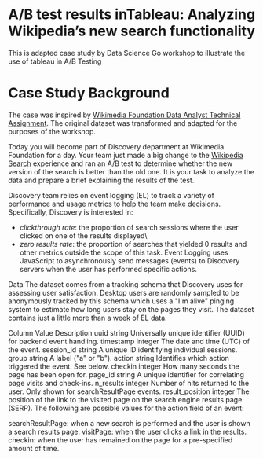 # A/B test results inTableau: Analyzing Wikipedia’s new search functionality
This is adapted case study by Data Science Go workshop to illustrate the use of tableau in A/B Testing

# Case Study Background
The case was inspired by [Wikimedia Foundation Data Analyst Technical Assignment](https://github.com/wikimedia-research/Discovery-Hiring-Analyst-2016). The original dataset was transformed and adapted for the purposes of the workshop.

Today you will become part of Discovery department at Wikimedia Foundation for a day. Your team just made a big change to the [Wikipedia Search](https://www.wikipedia.org/) experience and ran an A/B test to determine whether the new version of the search is better than the old one. It is your task to analyze the data and prepare a brief explaining the results of the test.

Discovery team relies on event logging (EL) to track a variety of performance and usage metrics to help the team make decisions. Specifically, Discovery is interested in:

  * *clickthrough rate*: the proportion of search sessions where the user clicked on one of the results displayed\
  * *zero results rate*: the proportion of searches that yielded 0 results
and other metrics outside the scope of this task. Event Logging uses JavaScript to asynchronously send messages (events) to Discovery servers when the user has performed specific actions.

Data
The dataset comes from a tracking schema that Discovery uses for assessing user satisfaction. Desktop users are randomly sampled to be anonymously tracked by this schema which uses a "I'm alive" pinging system to estimate how long users stay on the pages they visit. The dataset contains just a little more than a week of EL data.

Column	Value	Description
uuid	string	Universally unique identifier (UUID) for backend event handling.
timestamp	integer	The date and time (UTC) of the event.
session_id	string	A unique ID identifying individual sessions.
group	string	A label ("a" or "b").
action	string	Identifies which action triggered the event. See below.
checkin	integer	How many seconds the page has been open for.
page_id	string	A unique identifier for correlating page visits and check-ins.
n_results	integer	Number of hits returned to the user. Only shown for searchResultPage events.
result_position	integer	The position of the link to the visited page on the search engine results page (SERP).
The following are possible values for the action field of an event:

searchResultPage: when a new search is performed and the user is shown a search results page.
visitPage: when the user clicks a link in the results.
checkin: when the user has remained on the page for a pre-specified amount of time.
